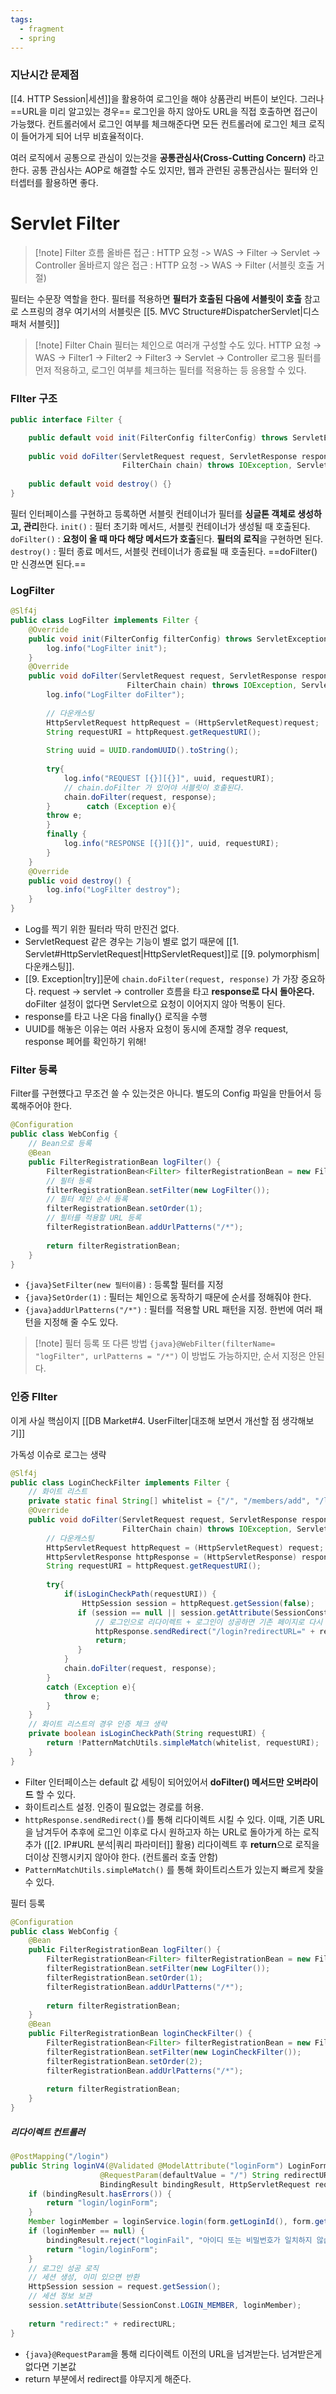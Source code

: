 ```yaml
---
tags:
  - fragment
  - spring
---
```

### 지난시간 문제점
[[4. HTTP Session|세션]]을 활용하여 로그인을 해야 상품관리 버튼이 보인다.
그러나 ==URL을 미리 알고있는 경우== 로그인을 하지 않아도 URL을 직접 호출하면 접근이 가능했다.
컨트롤러에서 로그인 여부를 체크해준다면 모든 컨트롤러에 로그인 체크 로직이 들어가게 되어 너무 비효율적이다.

여러 로직에서 공통으로 관심이 있는것을 **공통관심사(Cross-Cutting Concern)** 라고 한다.
공통 관심사는 AOP로 해결할 수도 있지만, 웹과 관련된 공통관심사는 필터와 인터셉터를 활용하면 좋다.
# Servlet Filter

> [!note] Filter 흐름
올바른 접근 : HTTP 요청 -> WAS -> Filter -> Servlet -> Controller
올바르지 않은 접근 : HTTP 요청 -> WAS -> Filter (서블릿 호출 거절)

필터는 수문장 역할을 한다.
필터를 적용하면 **필터가 호출된 다음에 서블릿이 호출**
참고로 스프링의 경우 여기서의 서블릿은 [[5. MVC Structure#DispatcherServlet|디스패처 서블릿]]

> [!note] Filter Chain
> 필터는 체인으로 여러개 구성할 수도 있다.
> HTTP 요청 → WAS → Filter1 -> Filter2 -> Filter3 -> Servlet -> Controller
> 로그용 필터를 먼저 적용하고, 로그인 여부를 체크하는 필터를 적용하는 등 응용할 수 있다.

### FIlter 구조
```java hl:5-6
public interface Filter {

	public default void init(FilterConfig filterConfig) throws ServletException{}
	
	public void doFilter(ServletRequest request, ServletResponse response,
					     FilterChain chain) throws IOException, ServletException;
	
	public default void destroy() {}
}

```
필터 인터페이스를 구현하고 등록하면 서블릿 컨테이너가 필터를 **싱글톤 객체로 생성하고, 관리**한다.
`init()` : 필터 초기화 메서드, 서블릿 컨테이너가 생성될 때 호출된다.
`doFilter()` : **요청이 올 때 마다 해당 메서드가 호출**된다. **필터의 로직**을 구현하면 된다.
`destroy()` : 필터 종료 메서드, 서블릿 컨테이너가 종료될 때 호출된다.
==doFilter() 만 신경쓰면 된다.==

### LogFilter
```java
@Slf4j  
public class LogFilter implements Filter {  
    @Override  
    public void init(FilterConfig filterConfig) throws ServletException {  
        log.info("LogFilter init");  
    }  
    @Override  
    public void doFilter(ServletRequest request, ServletResponse response, 
					      FilterChain chain) throws IOException, ServletException {  
        log.info("LogFilter doFilter");  
  
        // 다운캐스팅  
        HttpServletRequest httpRequest = (HttpServletRequest)request;  
        String requestURI = httpRequest.getRequestURI();  
  
        String uuid = UUID.randomUUID().toString();  
  
        try{  
            log.info("REQUEST [{}][{}]", uuid, requestURI);  
            // chain.doFilter 가 있어야 서블릿이 호출된다.  
            chain.doFilter(request, response);  
        }        catch (Exception e){  
        throw e;  
        }        
        finally {  
            log.info("RESPONSE [{}][{}]", uuid, requestURI);  
        }  
    }  
    @Override  
    public void destroy() {  
        log.info("LogFilter destroy");  
    }
}
```
- Log를 찍기 위한 필터라 딱히 만진건 없다.
- ServletRequest 같은 경우는 기능이 별로 없기 때문에 [[1. Servlet#HttpServletRequest|HttpServletRequest]]로 [[9. polymorphism|다운캐스팅]].
- [[9. Exception|try]]문에 `chain.doFilter(request, response)` 가 가장 중요하다.
  request -> servlet -> controller 흐름을 타고 **response로 다시 돌아온다.**
  doFilter 설정이 없다면 Servlet으로 요청이 이어지지 않아 먹통이 된다.
- response를 타고 나온 다음 finally{} 로직을 수행
- UUID를 해놓은 이유는 여러 사용자 요청이 동시에 존재할 경우 request, response 페어를 확인하기 위해!

### Filter 등록
Filter를 구현헀다고 무조건 쓸 수 있는것은 아니다.
별도의 Config 파일을 만들어서 등록해주어야 한다.
```java
@Configuration  
public class WebConfig {  
	// Bean으로 등록
    @Bean  
    public FilterRegistrationBean logFilter() {  
        FilterRegistrationBean<Filter> filterRegistrationBean = new FilterRegistrationBean<>();
        // 필터 등록  
        filterRegistrationBean.setFilter(new LogFilter()); 
        // 필터 체인 순서 등록 
        filterRegistrationBean.setOrder(1);  
        // 필터를 적용할 URL 등록
        filterRegistrationBean.addUrlPatterns("/*");  
  
        return filterRegistrationBean;  
    }
}
```
- `{java}SetFilter(new 필터이름)` : 등록할 필터를 지정
- `{java}SetOrder(1)` : 필터는 체인으로 동작하기 때문에 순서를 정해줘야 한다. 
- `{java}addUrlPatterns("/*")` : 필터를 적용할 URL 패턴을 지정. 한번에 여러 패턴을 지정해 줄 수도 있다.
  
> [!note] 필터 등록 또 다른 방법
> `{java}@WebFilter(filterName= "logFilter", urlPatterns = "/*")`
> 이 방법도 가능하지만, 순서 지정은 안된다.

### 인증 FIlter
이게 사실 핵심이지
[[DB Market#4. UserFilter|대조해 보면서 개선할 점 생각해보기]]

가독성 이슈로 로그는 생략
```Java hl:4,18,19,22,29-30
@Slf4j  
public class LoginCheckFilter implements Filter {  
	// 화이트 리스트
    private static final String[] whitelist = {"/", "/members/add", "/login", "/logout", "/css/*"};  
    @Override  
    public void doFilter(ServletRequest request, ServletResponse response, 
					     FilterChain chain) throws IOException, ServletException {  
	    // 다운캐스팅
        HttpServletRequest httpRequest = (HttpServletRequest) request;  
        HttpServletResponse httpResponse = (HttpServletResponse) response;  
        String requestURI = httpRequest.getRequestURI();  
  
        try{  
            if(isLoginCheckPath(requestURI)) {   
                HttpSession session = httpRequest.getSession(false);  
               if (session == null || session.getAttribute(SessionConst.LOGIN_MEMBER) == null){  
                   // 로그인으로 리다이렉트 + 로그인이 성공하면 기존 페이지로 다시 돌아올 수 있음  
                   httpResponse.sendRedirect("/login?redirectURL=" + requestURI);  
                   return;  
               }            
            }                
            chain.doFilter(request, response);  
        }        
        catch (Exception e){  
            throw e;  
        }          
    }    
    // 화이트 리스트의 경우 인증 체크 생략  
    private boolean isLoginCheckPath(String requestURI) {  
        return !PatternMatchUtils.simpleMatch(whitelist, requestURI);  
    }
}
```
- Filter 인터페이스는 default 값 세팅이 되어있어서 **doFilter() 메서드만 오버라이드** 할 수 있다.
- 화이트리스트 설정. 인증이 필요없는 경로를 허용.
- `httpResponse.sendRedirect()`를 통해 리다이렉트 시킬 수 있다.
  이때, 기존 URL을 남겨두어 추후에 로그인 이후로 다시 원하고자 하는 URL로 돌아가게 하는 로직 추가 ([[2. IP#URL 분석|쿼리 파라미터]] 활용) 
  리다이렉트 후 **return**으로 로직을 더이상 진행시키지 않아야 한다. (컨트롤러 호출 안함)
- `PatternMatchUtils.simpleMatch()` 를 통해 화이트리스트가 있는지 빠르게 찾을 수 있다.

필터 등록
```java
@Configuration  
public class WebConfig {  
    @Bean  
    public FilterRegistrationBean logFilter() {  
        FilterRegistrationBean<Filter> filterRegistrationBean = new FilterRegistrationBean<>();  
        filterRegistrationBean.setFilter(new LogFilter());  
        filterRegistrationBean.setOrder(1);  
        filterRegistrationBean.addUrlPatterns("/*");  
  
        return filterRegistrationBean;  
    }    
    @Bean  
    public FilterRegistrationBean loginCheckFilter() {  
        FilterRegistrationBean<Filter> filterRegistrationBean = new FilterRegistrationBean<>();  
        filterRegistrationBean.setFilter(new LoginCheckFilter());  
        filterRegistrationBean.setOrder(2);  
        filterRegistrationBean.addUrlPatterns("/*");  
  
        return filterRegistrationBean;  
    }
}
```

##### 리다이렉트 컨트롤러
```java hl:3,19
@PostMapping("/login")  
public String loginV4(@Validated @ModelAttribute("loginForm") LoginForm form,  
                    @RequestParam(defaultValue = "/") String redirectURL,  
                    BindingResult bindingResult, HttpServletRequest request) {  
    if (bindingResult.hasErrors()) {  
        return "login/loginForm";  
    }    
    Member loginMember = loginService.login(form.getLoginId(), form.getPassword());  
    if (loginMember == null) {  
        bindingResult.reject("loginFail", "아이디 또는 비밀번호가 일치하지 않습니다.");  
        return "login/loginForm";  
    }  
    // 로그인 성공 로직  
    // 세션 생성, 이미 있으면 반환  
    HttpSession session = request.getSession();  
    // 세션 정보 보관  
    session.setAttribute(SessionConst.LOGIN_MEMBER, loginMember);  
  
    return "redirect:" + redirectURL;  
}
```
- `{java}@RequestParam`을 통해 리다이렉트 이전의 URL을 넘겨받는다. 넘겨받은게 없다면 기본값
- return 부분에서 redirect를 야무지게 해준다.
